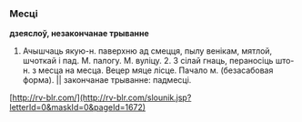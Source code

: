 ### Месці
**дзеяслоў, незакончанае трыванне**

1. Ачышчаць якую-н. паверхню ад смецця, пылу венікам, мятлой, шчоткай і пад. М. палогу. М. вуліцу. 2. З сілай гнаць, пераносіць што-н. з месца на месца. Вецер мяце лісце. Пачало м. (безасабовая форма). || закончанае трыванне: падмесці.

<a rel="author">[http://rv-blr.com/](http://rv-blr.com/slounik.jsp?letterId=0&maskId=0&pageId=1672)</a>
